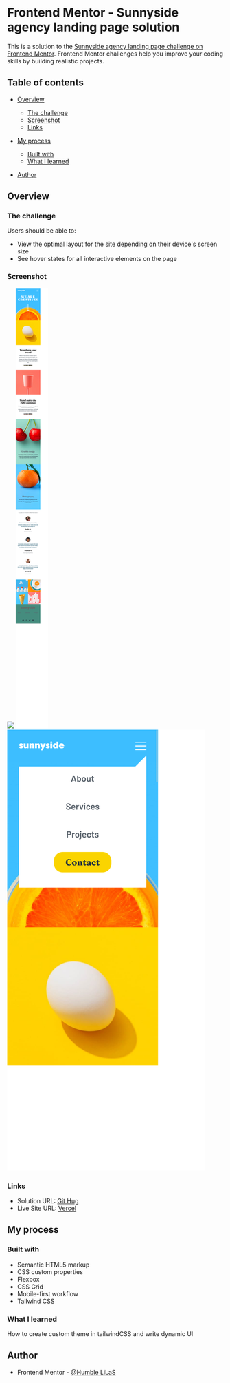 # Frontend Mentor - Sunnyside agency landing page solution

This is a solution to the [Sunnyside agency landing page challenge on Frontend Mentor](https://www.frontendmentor.io/challenges/sunnyside-agency-landing-page-7yVs3B6ef). Frontend Mentor challenges help you improve your coding skills by building realistic projects.

## Table of contents

- [Overview](#overview)
  - [The challenge](#the-challenge)
  - [Screenshot](#screenshot)
  - [Links](#links)
- [My process](#my-process)
  - [Built with](#built-with)
  - [What I learned](#what-i-learned)

- [Author](#author)




## Overview

### The challenge

Users should be able to:

- View the optimal layout for the site depending on their device's screen size
- See hover states for all interactive elements on the page

### Screenshot

![](./Desktop.png)
![](./Mobile.png)
![](./MobileActive.png)

### Links

- Solution URL: [Git Hug](https://github.com/humbl3LilaS/sunny-side-agency-landing-page.git)
- Live Site URL: [Vercel](https://sunny-side-agency-landing-page-kohl.vercel.app/)

## My process

### Built with

- Semantic HTML5 markup
- CSS custom properties
- Flexbox
- CSS Grid
- Mobile-first workflow
- Tailwind CSS



### What I learned

How to create custom theme in tailwindCSS and write dynamic UI


## Author

- Frontend Mentor - [@Humble LiLaS](https://www.frontendmentor.io/profile/humbl3lalis)

